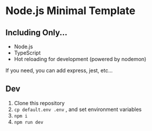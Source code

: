 # Node.js Minimal Template

## Including Only...

* Node.js 
* TypeScript 
* Hot reloading for development (powered by nodemon)


If you need, you can add express, jest, etc...


## Dev

1. Clone this repository
2. `cp default.env .env` , and set environment variables
3. `npm i`
4. `npm run dev`
